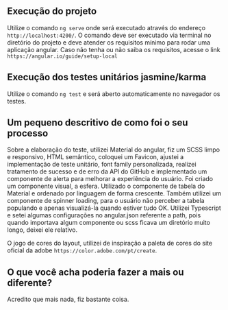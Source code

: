 ## Execução do projeto
Utilize o comando `ng serve` onde será executado através do endereço `http://localhost:4200/`.
O comando deve ser executado via terminal no diretório do projeto e deve atender os requisitos mínimo para rodar uma aplicação angular.
Caso não tenha ou não saiba os requisitos, acesse o link `https://angular.io/guide/setup-local`


## Execução dos testes unitários jasmine/karma
Utilize o comando `ng test` e será aberto automaticamente no navegador os testes.

## Um pequeno descritivo de como foi o seu processo
Sobre a elaboração do teste, utilizei Material do angular, fiz um SCSS limpo e responsivo, HTML semântico, coloquei um Favicon, ajustei a implementação de teste unitário, font family personalizada, realizei tratamento de sucesso e de erro da API do GitHub e implementado um componente de alerta para melhorar a experiência do usuário.  Foi criado um componente visual, a esfera. Utilizado o componente de tabela do Material e ordenado por linguagem de forma crescente. Também utilizei um componente de spinner loading, para o usuário não perceber a tabela populando e apenas visualizá-la quando estiver tudo OK. Utilizei Typescript e setei algumas configurações no angular.json referente a path, pois quando importava algum componente ou scss ficava um diretório muito longo, deixei ele relativo.

O jogo de cores do layout, utilizei de inspiração a paleta de cores do site oficial da adobe `https://color.adobe.com/pt/create`.

## O que você acha poderia fazer a mais ou diferente?
Acredito que mais nada, fiz bastante coisa.


